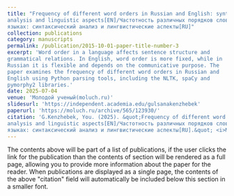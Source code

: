 ```yaml
---
title: "Frequency of different word orders in Russian and English: syntactic
analysis and linguistic aspects[EN]/Частотность различных порядков слов в русском и английском
языках: синтаксический анализ и лингвистические аспекты[RU]"
collection: publications
category: manuscripts
permalink: /publication/2015-10-01-paper-title-number-3
excerpt: 'Word order in a language affects sentence structure and
grammatical relations. In English, word order is more fixed, while in
Russian it is flexible and depends on the communicative purpose. The
paper examines the frequency of different word orders in Russian and
English using Python parsing tools, including the NLTK, spaCy and
pymorphy2 libraries.'
date: 2025-07-04
venue: 'Молодой ученый(moluch.ru)'
slidesurl: 'https://independent.academia.edu/gulsanakenzhebek'
paperurl: 'https://moluch.ru/archive/565/123930/'
citation: 'G.Kenzhebek, You. (2025). &quot;Frequency of different word orders in Russian and English: syntactic
analysis and linguistic aspects[EN]/Частотность различных порядков слов в русском и английском
языках: синтаксический анализ и лингвистические аспекты[RU].&quot; <i>Молодой ученый. — 2025. — № 14 (565). 1</i>. 1(3).'
---
```


The contents above will be part of a list of publications, if the user clicks the link for the publication than the contents of section will be rendered as a full page, allowing you to provide more information about the paper for the reader. When publications are displayed as a single page, the contents of the above "citation" field will automatically be included below this section in a smaller font.
